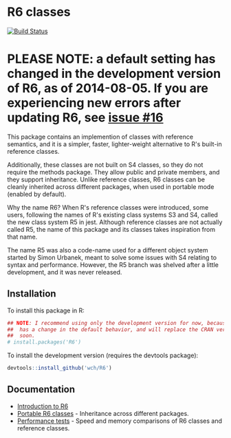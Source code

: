 R6 classes
===========

[![Build Status](https://travis-ci.org/wch/R6.png?branch=master)](https://travis-ci.org/wch/R6)

# PLEASE NOTE: a default setting has changed in the development version of R6, as of 2014-08-05. If you are experiencing new errors after updating R6, see [issue #16](https://github.com/wch/R6/issues/16)



This package contains an implemention of classes with reference semantics, and it is a simpler, faster, lighter-weight alternative to R's built-in reference classes.

Additionally, these classes are not built on S4 classes, so they do not require the methods package. They allow public and private members, and they support inheritance. Unlike reference classes, R6 classes can be cleanly inherited across different packages, when used in portable mode (enabled by default).

Why the name R6? When R's reference classes were introduced, some users, following the names of R's existing class systems S3 and S4, called the new class system R5 in jest. Although reference classes are not actually called R5, the name of this package and its classes takes inspiration from that name.

The name R5 was also a code-name used for a different object system started by Simon Urbanek, meant to solve some issues with S4 relating to syntax and performance. However, the R5 branch was shelved after a little development, and it was never released.

## Installation

To install this package in R:

```R
## NOTE: I recommend using only the development version for now, because it
##  has a change in the default behavior, and will replace the CRAN version
##  soon.
# install.packages('R6')
```

To install the development version (requires the devtools package):

```R
devtools::install_github('wch/R6')
```


## Documentation

* [Introduction to R6](http://rpubs.com/wch/24456)
* [Portable R6 classes](http://rpubs.com/wch/24427) - Inheritance across different packages.
* [Performance tests](http://rpubs.com/wch/17459) - Speed and memory comparisons of R6 classes and reference classes.
